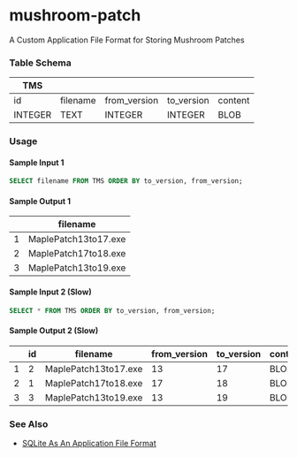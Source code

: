 # mushroom-patch
A Custom Application File Format for Storing Mushroom Patches

### Table Schema

|TMS|||||
|----|----|----|----|----|
|id|filename|from_version|to_version|content|
|INTEGER|TEXT|INTEGER|INTEGER|BLOB|

### Usage

#### Sample Input 1

```sql
SELECT filename FROM TMS ORDER BY to_version, from_version;
```

#### Sample Output 1

||filename|
|----|----|
|1|MaplePatch13to17.exe|
|2|MaplePatch17to18.exe|
|3|MaplePatch13to19.exe|

#### Sample Input 2 (Slow)

```sql
SELECT * FROM TMS ORDER BY to_version, from_version;
```

#### Sample Output 2 (Slow)

||id|filename|from_version|to_version|content|
|----|----|---|----|----|----|
|1|2|MaplePatch13to17.exe|13|17|BLOB|
|2|1|MaplePatch17to18.exe|17|18|BLOB|
|3|3|MaplePatch13to19.exe|13|19|BLOB|

### See Also
- [SQLite As An Application File Format](https://sqlite.org/appfileformat.html)
